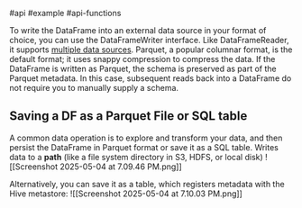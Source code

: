 #api #example #api-functions 

To write the DataFrame into an external data source in your format of choice, you can use the DataFrameWriter interface. Like DataFrameReader, it supports [multiple data sources](https://oreil.ly/4rYNZ). Parquet, a popular columnar format, is the default format; it uses snappy compression to compress the data. If the DataFrame is written as Parquet, the schema is preserved as part of the Parquet metadata. In this case, subsequent reads back into a DataFrame do not require you to manually supply a schema.

## Saving a DF as a Parquet File or SQL table
A common data operation is to explore and transform your data, and then persist the DataFrame in Parquet format or save it as a SQL table. Writes data to a **path** (like a file system directory in S3, HDFS, or local disk)
![[Screenshot 2025-05-04 at 7.09.46 PM.png]]

Alternatively, you can save it as a table, which registers metadata with the Hive metastore:
![[Screenshot 2025-05-04 at 7.10.03 PM.png]]